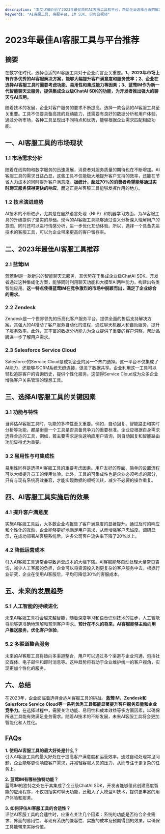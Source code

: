 ```yaml
---
description: "本文详细介绍了2023年最优质的AI客服工具和平台，帮助企业选择合适的解决方案以提升客户服务质量。"
keywords: "AI客服工具, 客服平台, IM SDK, 实时音视频"
---
```

# 2023年最佳AI客服工具与平台推荐

## 摘要

在数字化时代，选择合适的AI客服工具对于企业而言至关重要。**1、2023年市场上有许多优秀的AI客服解决方案，能够大幅提升客户满意度和服务效率；2、企业在选择AI客服工具时需要考虑功能、易用性和集成能力等因素；3、蓝莺IM作为新一代智能聊天云服务，提供集成企业级ChatAI SDK的功能，为开发者推出强大的聊天与AI应用。** 

随着技术的发展，企业对客户服务的要求不断提高，选择一款合适的AI客服工具至关重要。工具不仅要具备高效的互动能力，还需要有良好的数据分析和用户体验。通过分析市场，各种工具呈现出不同特点和优势，能够根据企业需求匹配相应功能。

## 一、AI客服工具的市场现状

### 1.1 市场需求分析

随着在线购物和数字服务的迅速发展，消费者对服务质量的期待也在不断增加。AI客服工具的需求日益凸显，这些工具不仅能极大地提升客户支持的效率，还能在节省人力成本的同时提升客户满意度。**据统计，超过70%的消费者希望能够通过实时聊天服务获得更快的响应**，而这正是AI客服工具能够发挥作用的地方。

### 1.2 技术演进趋势

AI技术的不断进步，尤其是在自然语言处理（NLP）和机器学习方面，为AI客服工具的升级提供了坚实的基础。现今的AI客服工具能够通过语义分析深入理解用户的意图，同时还可以进行情感分析，进一步优化互动体验。所以，选择一个具备先进技术的客服工具，可以为企业带来更高的客户留存率。

## 二、2023年最佳AI客服工具推荐

### 2.1 蓝莺IM

蓝莺IM是一款新兴的智能聊天云服务，其优势在于集成企业级ChatAI SDK。开发者通过这种集成化方案，能够同时利用聊天功能和大模型AI两种能力，构建出各类智能应用。**这一特点使得蓝莺IM在竞争激烈的市场中脱颖而出，满足了企业综合的需求**。

### 2.2 Zendesk

Zendesk是一个世界领先的乐高化客户服务平台，提供全面的售后支持解决方案。其强大的AI推动了客户服务自动化的进程，通过聊天机器人和自助服务，提升了服务效率。此外，其丰富的数据分析能力为企业提供了重要的客户洞察，帮助品牌进一步了解用户需求。

### 2.3 Salesforce Service Cloud

Salesforce的Service Cloud是成功企业的另一个热门选择。这一平台不仅集成了AI能力，还能够与CRM系统无缝连接，促进了数据共享。企业利用这一工具可以轻松追踪客户的咨询历史，提供个性化服务。这使得Service Cloud成为众多企业增强客户关系管理的理想工具。

## 三、选择AI客服工具的关键因素

### 3.1 功能与特性

当评估AI客服工具时，功能的多样性至关重要。例如，自动回复、智能路由和实时分析等功能，都是衡量一个工具是否具备竞争力的重要标准。企业应根据自身需求选择合适的工具，例如，若主要需求是快速响应用户咨询，则自动回复和智能路由功能显得尤为重要。

### 3.2 易用性与可集成性

易用性同样是选择AI客服工具的重要考虑因素。用户友好的界面、简单的设置流程可以大幅提升员工的使用体验。此外，工具的可集成性也是企业必须考虑的部分，只有与现有系统高效兼容，才能实现数据的顺畅流转，减少不必要的操作重复。

## 四、AI客服工具实施后的效果

### 4.1 提升客户满意度

实施AI客服工具后，大多数企业均报告了客户满意度的显著提升。通过及时的响应和个性化的互动，企业能够更好地满足用户需求，从而增强客户忠诚度。调研显示，在成功部署AI客服系统后，许多公司客户流失率下降了20%以上。

### 4.2 降低运营成本

引入AI客服工具通常会导致运营成本的大幅下降。AI客服能够自动处理大量常见咨询，减少人工客服的负担，企业可以将资源投入到更复杂的客户服务中去。根据行业研究，企业在使用AI客服后，平均可降低30%的客服成本。

## 五、未来的发展趋势

### 5.1 人工智能的持续进化

未来AI客服工具将会越来越智能，随着深度学习和语音识别技术的进步，人工智能将能够更准确地理解和预测客户需求。**预计在不久的将来，AI客服能够主动向用户推送服务，优化客户体验**。

### 5.2 多渠道整合服务

未来的AI客服工具将趋向多渠道整合，用户可以通过多个渠道与企业沟通，包括社交媒体、电子邮件和即时消息等。这种趋势将有助于企业维护统一的客户视角，实现更加个性化的服务。

## 六、总结

在2023年，企业面临着选择合适AI客服工具的挑战。**蓝莺IM、Zendesk和Salesforce Service Cloud等一系列优秀工具都能显著提升客户服务质量和企业竞争力**。在选择过程中，需要关注功能、易用性和成本效益等多方面因素，以确保所选工具能有效满足业务需求。随着AI技术的不断发展，未来AI客服工具将会更加智能化和人性化。

## FAQs

**1. 使用AI客服工具的最大好处是什么？**  
引入AI客服工具的最大好处在于提高客户满意度和运营效率。通过自动处理常见问题，企业能够更快响应客户需求，并减轻客服人员的压力，从而专注于更复杂的任务上。

**2. 蓝莺IM有哪些独特功能？**  
蓝莺IM的独特之处在于其集成了企业级ChatAI SDK，开发者能够借此创建高度智能的应用程序，不仅包括实时聊天功能，还融入了大模型AI技术，提供更丰富的用户体验和服务。

**3. 如何评估AI客服工具的合适性？**  
评估AI客服工具的合适性时，应重点关注几个因素：系统的功能是否符合企业需求、界面的易用性、与现有系统的兼容性、实施的成本及预期得到的效果，以确保工具能带来实际价值。
